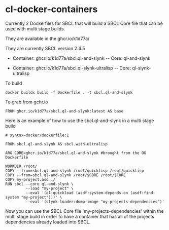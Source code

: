# cl-docker-containers

Currently 2 Dockerfiles for SBCL that will build a SBCL Core file that can be used with multi stage builds.

They are available in the ghcr.io/k1d77a/

They are currently SBCL version 2.4.5



- Container: ghcr.io/k1d77a/sbcl.ql-and-slynk
-- Core: ql-and-slynk


- Container: ghcr.io/k1d77a/sbcl.ql-slynk-ultralisp
-- Core: ql-slynk-ultralisp 

To build
```
docker buildx build -f Dockerfile . -t sbcl.ql-and-slynk
```

To grab from gchr.io
```
FROM ghcr.io/k1d77a/sbcl.ql-and-slynk:latest AS base
```

Here is an example of how to use the sbcl.ql-and-slynk in a multi stage build 

```
# syntax=docker/dockerfile:1

FROM sbcl.ql-and-slynk AS sbcl.with-ultralisp

ARG CORE=ghcr.io/k1d77a/sbcl.ql-and-slynk #brought from the OG Dockerfile

WORKDIR /root/
COPY --from=sbcl.ql-and-slynk /root/quicklisp /root/quicklisp
COPY --from=sbcl.ql-and-slynk /root/$CORE /root/$CORE
COPY my-project.asd ./
RUN sbcl --core ql-and-slynk \
         --load "my-project" \
         --eval '(ql:quickload (asdf:system-depends-on (asdf:find-system "my-project")))' \
         --eval '(slynk-loader:dump-image "my-projects-dependencies")'

```
Now you can use the SBCL Core file 'my-projects-dependencies' within the multi stage build in order to have a container that has all of the projects dependencies already loaded into SBCL.




